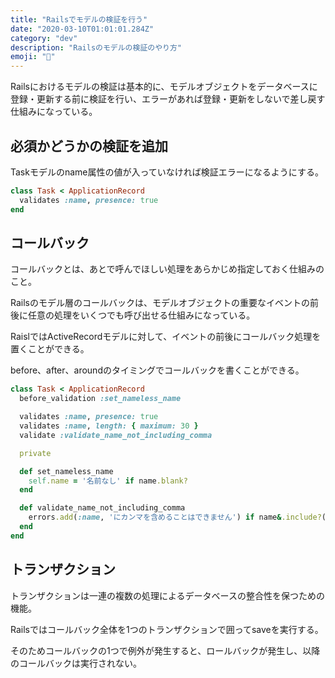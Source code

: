 ```yaml
---
title: "Railsでモデルの検証を行う"
date: "2020-03-10T01:01:01.284Z"
category: "dev"
description: "Railsのモデルの検証のやり方"
emoji: "🐀"
---
```



Railsにおけるモデルの検証は基本的に、モデルオブジェクトをデータベースに登録・更新する前に検証を行い、エラーがあれば登録・更新をしないで差し戻す仕組みになっている。


## 必須かどうかの検証を追加

Taskモデルのname属性の値が入っていなければ検証エラーになるようにする。

```ruby:title=app/models/task.rb
class Task < ApplicationRecord
  validates :name, presence: true
end
```


## コールバック

コールバックとは、あとで呼んでほしい処理をあらかじめ指定しておく仕組みのこと。

Railsのモデル層のコールバックは、モデルオブジェクトの重要なイベントの前後に任意の処理をいくつでも呼び出せる仕組みになっている。

RaislではActiveRecordモデルに対して、イベントの前後にコールバック処理を置くことができる。

before、after、aroundのタイミングでコールバックを書くことができる。

```ruby:title=app/models/task.rb
class Task < ApplicationRecord
  before_validation :set_nameless_name

  validates :name, presence: true
  validates :name, length: { maximum: 30 }
  validate :validate_name_not_including_comma

  private

  def set_nameless_name
    self.name = '名前なし' if name.blank?
  end

  def validate_name_not_including_comma
    errors.add(:name, 'にカンマを含めることはできません') if name&.include?(',')
  end
end
```

## トランザクション

トランザクションは一連の複数の処理によるデータベースの整合性を保つための機能。

Railsではコールバック全体を1つのトランザクションで囲ってsaveを実行する。

そのためコールバックの1つで例外が発生すると、ロールバックが発生し、以降のコールバックは実行されない。
